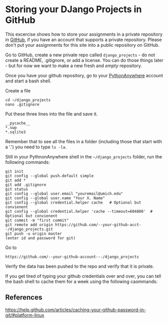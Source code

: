 Storing your DJango Projects in GitHub
======================================

This excercise shows how to store your assignments in a private repository in 
<a href="https://www.github.com" target="_blank">GitHub</a>, 
if you have an account that supports a private repository.  Please don't put your
assignments for this site into a public repository on GitHub.

Go to GitHub, create a new private repo called `django_projects` - do not create
a README, .gitignore, or add a license.  You can do those things later - but for now
we want to make a new fresh and *empty* repository.

Once you have your github repository, go to your 
<a href="https://www.pythonanywhere.com" target="_blank">PythonAnywhere</a> 
account and start a bash shell.

Create a file

    cd ~/django_projects
    nano .gitignore

Put these three lines into the file and save it.

    __pycache__
    *.swp
    *.sqlite3

Remember that to see all the files in a folder (including those that start with a '.')
you need to type `ls -la`.

Still in your PythnonAnywhere shell in the `~/django_projects` folder, run
the following commands:

    git init
    git config --global push.default simple
    git add *
    git add .gitignore
    git status
    git config --global user.email "youremail@umich.edu"
    git config --global user.name "Your X. Name"
    git config --global credential.helper cache   # Optional but convienent
    git config --global credential.helper 'cache --timeout=604800'  # Optional but convienent
    git commit -m "first commit" 
    git remote add origin https://github.com/--your-github-acct--/django_projects.git
    git push -u origin master
    (enter id and password for git)

Go to 

    https://github.com/--your-github-account---/django_projects

Verify the data has been pushed to the repo and verify that it is private.

If you get tired of typing your github credentials over and over, you can tell
the bash shell to cache them for a week using the following caommands:

References
----------

https://help.github.com/articles/caching-your-github-password-in-git/#platform-linux


